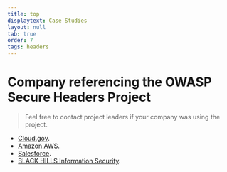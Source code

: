 ```yaml
---
title: top
displaytext: Case Studies
layout: null
tab: true
order: 7
tags: headers
---
```


# Company referencing the OWASP Secure Headers Project

> Feel free to contact project leaders if your company was using the project.

* [Cloud.gov](https://cloud.gov/docs/management/headers/).
* [Amazon AWS](https://docs.aws.amazon.com/whitepapers/latest/secure-content-delivery-amazon-cloudfront/improving-security-by-enabling-security-specific-headers.html).
* [Salesforce](https://documentation.b2c.commercecloud.salesforce.com/DOC4/index.jsp?topic=%2Fcom.demandware.dochelp%2Fcontent%2Fb2c_commerce%2Ftopics%2Fb2c_security_best_practices%2Fb2c_declarative_security_via_http_headers.html).
* [BLACK HILLS Information Security](https://www.blackhillsinfosec.com/fixing-content-security-policies-with-cloudflare-workers/).
